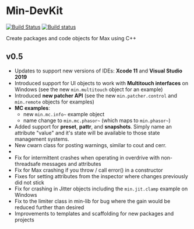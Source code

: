 # Min-DevKit
[![Build Status](https://travis-ci.org/Cycling74/min-devkit.svg?branch=master)](https://travis-ci.org/Cycling74/min-devkit)
[![Build status](https://ci.appveyor.com/api/projects/status/0koqc3l3qyfu0l8b/branch/master?svg=true)](https://ci.appveyor.com/project/c74/min-devkit/branch/master)

Create packages and code objects for Max using C++




## v0.5

* Updates to support new versions of IDEs: **Xcode 11** and **Visual Studio 2019**
* Introduced support for UI objects to work with **Multitouch interfaces** on Windows
  (see the new  `min.multitouch` object for an example)
* Introduced **new patcher API**
  (see the new `min.patcher.control` and `min.remote` objects for examples)
* **MC examples**:
  * new `min.mc.info~` example object
  * name change to `min.mc.phasor~` (which maps to `min.phasor~`)
* Added support for **preset**, **pattr**, and **snapshots**. Simply name an attribute "value" and it's state will be available to those state management systems.
* New cwarn class for posting warnings, similar to cout and cerr.
* 
* Fix for intermittent crashes when operating in overdrive with non-threadsafe messages and attributes
* Fix for Max crashing if you throw / call error() in a constructor
* Fixes for setting attributes from the inspector where changes previously did not stick
* Fix for crashing in Jitter objects including the `min.jit.clamp` example on Windows
* Fix to the limiter class in min-lib for bug where the gain would be reduced further than desired
* Improvements to templates and scaffolding for new packages and projects


